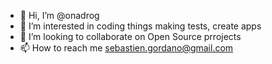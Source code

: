 -   👋 Hi, I’m @onadrog
-   👀 I’m interested in coding things making tests, create apps
-   💞️ I’m looking to collaborate on Open Source prrojects
-   📫 How to reach me sebastien.gordano@gmail.com

<!---
onadrog/onadrog is a ✨ special ✨ repository because its `README.md` (this file) appears on your GitHub profile.
You can click the Preview link to take a look at your changes.
--->
